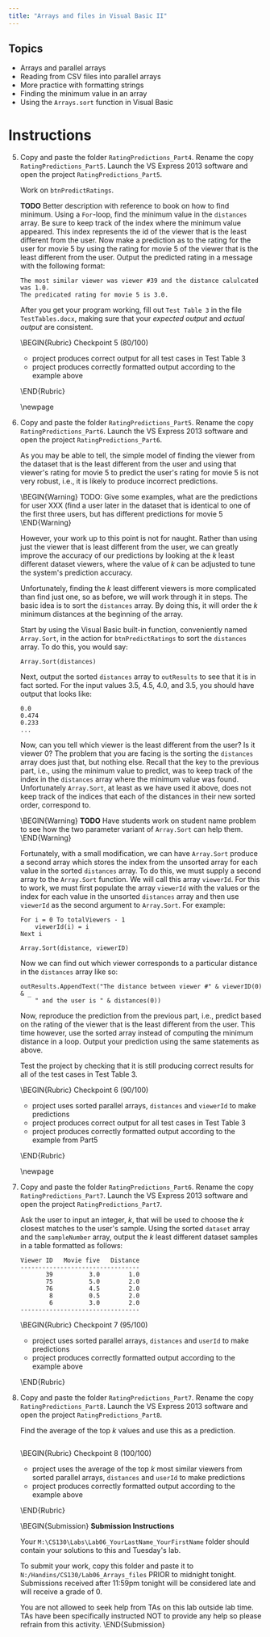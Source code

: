 ```yaml
---
title: "Arrays and files in Visual Basic II"
---
```


## Topics
* Arrays and parallel arrays
* Reading from CSV files into parallel arrays
* More practice with formatting strings
* Finding the minimum value in an array
* Using the `Arrays.sort` function in Visual Basic

# Instructions

5. Copy and paste the folder `RatingPredictions_Part4`. Rename the copy
   `RatingPredictions_Part5`. Launch the VS Express 2013 software and open the
   project `RatingPredictions_Part5`.

   Work on `btnPredictRatings`.

   **TODO** Better description with reference to book on how to find minimum.
   Using a `For`-loop, find the minimum value in the `distances` array. Be sure
   to keep track of the index where the minimum value appeared. This index
   represents the id of the viewer that is the least different from the user.
   Now make a prediction as to the rating for the user for movie 5 by using the
   rating for movie 5 of the viewer that is the least different from the user.
   Output the predicted rating in a message with the following format:

   ```
   The most similar viewer was viewer #39 and the distance calulcated was 1.0.
   The predicated rating for movie 5 is 3.0.
   ```

   After you get your program working, fill out `Test Table 3` in the file
   `TestTables.docx`, making sure that your *expected output* and *actual
   output* are consistent.

   \BEGIN{Rubric}
   Checkpoint 5 (80/100)
   * project produces correct output for all test cases in Test Table 3
   * project produces correctly formatted output according to the example above

   \END{Rubric}

   \newpage

1. Copy and paste the folder `RatingPredictions_Part5`. Rename the copy
   `RatingPredictions_Part6`. Launch the VS Express 2013 software and open the
   project `RatingPredictions_Part6`.

   As you may be able to tell, the simple model of finding the viewer from the
   dataset that is the least different from the user and using that viewer's
   rating for movie 5 to predict the user's rating for movie 5 is not very
   robust, i.e., it is likely to produce incorrect predictions.

   \BEGIN{Warning}
    TODO: Give some examples, what are the predictions for user XXX (find a user
    later in the dataset that is identical to one of the first three users, but
    has different predictions for movie 5
   \END{Warning}

   However, your work up to this point is not for naught. Rather than using just
   the viewer that is least different from the user, we can greatly improve the
   accuracy of our predictions by looking at the *k* least different dataset
   viewers, where the value of *k* can be adjusted to tune the system's
   prediction accuracy.

   Unfortunately, finding the *k* least different viewers is more complicated
   than find just one, so as before, we will work through it in steps. The basic
   idea is to sort the `distances` array. By doing this, it will order the *k*
   minimum distances at the beginning of the array.

   Start by using the Visual Basic built-in function, conveniently
   named `Array.Sort`, in the action for `btnPredictRatings` to sort the
   `distances` array. To do this, you would say:

   ```vbnet
   Array.Sort(distances)
   ```

   Next, output the sorted `distances` array to `outResults` to see that it is
   in fact sorted. For the input values 3.5, 4.5, 4.0, and 3.5, you should have
   output that looks like:

   ```
   0.0
   0.474
   0.233
   ...
   ```

   Now, can you tell which viewer is the least different from the user? Is it
   viewer 0? The problem that you are facing is the sorting the `distances`
   array does just that, but nothing else. Recall that the key to the previous
   part, i.e., using the minimum value to predict, was to keep track of the
   index in the `distances` array where the minimum value was found.
   Unfortunately `Array.Sort`, at least as we have used it above, does not keep
   track of the indices that each of the distances in their new sorted order,
   correspond to.

   \BEGIN{Warning}
    **TODO** Have students work on student name problem to see how the two
    parameter variant of `Array.Sort` can help them.
   \END{Warning}

   Fortunately, with a small modification, we can have `Array.Sort` produce a
   second array which stores the index from the unsorted array for each value in
   the sorted `distances` array. To do this, we must supply a second array to
   the `Array.Sort` function. We will call this array `viewerId`. For this to
   work, we must first populate the array `viewerId` with the values or the
   index for each value in the unsorted `distances` array and then use
   `viewerId` as the second argument to `Array.Sort`. For example:

   ```vbnet
   For i = 0 To totalViewers - 1
       viewerId(i) = i
   Next i

   Array.Sort(distance, viewerID)
   ```

   Now we can find out which viewer corresponds to a particular distance in the
   `distances` array like so:

   ```vbnet
   outResults.AppendText("The distance between viewer #" & viewerID(0) & _
       " and the user is " & distances(0))
   ```

   Now, reproduce the prediction from the previous part, i.e., predict based on
   the rating of the viewer that is the least different from the user. This time
   however, use the sorted array instead of computing the minimum distance in a
   loop. Output your prediction using the same statements as above.

   Test the project by checking that it is still producing correct results for
   all of the test cases in Test Table 3.

   \BEGIN{Rubric}
   Checkpoint 6 (90/100)

   * project uses sorted parallel arrays, `distances` and `viewerId` to make
     predictions
   * project produces correct output for all test cases in Test Table 3
   * project produces correctly formatted output according to the example from
     Part5

   \END{Rubric}

   \newpage

1. Copy and paste the folder `RatingPredictions_Part6`. Rename the copy
   `RatingPredictions_Part7`. Launch the VS Express 2013 software and open the
   project `RatingPredictions_Part7`.

   Ask the user to input an integer, *k*, that will be used to choose the *k*
   closest matches to the user's sample. Using the sorted `dataset` array and
   the `sampleNumber` array, output the *k* least different dataset samples in a
   table formatted as follows:

   ```
   Viewer ID   Movie five   Distance
   ---------------------------------
          39          3.0        1.0
          75          5.0        2.0
          76          4.5        2.0
           8          0.5        2.0
           6          3.0        2.0
   ---------------------------------
   ```

   \BEGIN{Rubric}
   Checkpoint 7 (95/100)

   * project uses sorted parallel arrays, `distances` and `userId` to make
     predictions
   * project produces correctly formatted output according to the example above

   \END{Rubric}

1. Copy and paste the folder `RatingPredictions_Part7`. Rename the copy
   `RatingPredictions_Part8`. Launch the VS Express 2013 software and open the
   project `RatingPredictions_Part8`.

   Find the average of the top *k* values and use this as a prediction.

   ```
   ```

   \BEGIN{Rubric}
   Checkpoint 8 (100/100)

   * project uses the average of the top *k* most similar viewers from sorted
     parallel arrays, `distances` and `userId` to make predictions
   * project produces correctly formatted output according to the example above

   \END{Rubric}

   \BEGIN{Submission}
   **Submission Instructions**

   Your `M:\CS130\Labs\Lab06_YourLastName_YourFirstName` folder should contain
   your solutions to this and Tuesday's lab.

   To submit your work, copy this folder and paste it to
   `N:/Handins/CS130/Lab06_Arrays_files` PRIOR to midnight tonight. Submissions
   received after 11:59pm tonight will be considered late and will receive a
   grade of 0.

   You are not allowed to seek help from TAs on this lab outside lab time. TAs
   have been specifically instructed NOT to provide any help so please refrain
   from this activity.
  \END{Submission}
